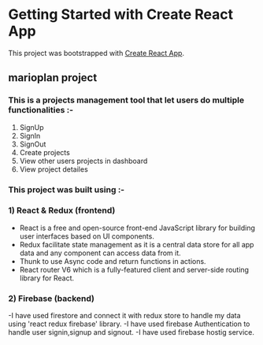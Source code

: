 # Getting Started with Create React App

This project was bootstrapped with [Create React App](https://github.com/facebook/create-react-app).

## marioplan project

### This is a projects management tool that let users do multiple functionalities :-

1) SignUp 
2) SignIn
3) SignOut
4) Create projects
5) View other users projects in dashboard
6) View project detailes


### This project was built using :-

### 1) React & Redux (frontend)

- React is a free and open-source front-end JavaScript library for building user interfaces based on UI components. 
- Redux facilitate state management as it is a central data store for all app data and any component can access data from it.
- Thunk to use Async code and return functions in actions.
- React router V6 which is a fully-featured client and server-side routing library for React.


### 2) Firebase (backend)

-I have used firestore and connect it with redux store to handle my data using 'react redux firebase' library.
-I have used firebase Authentication to handle user signin,signup and signout.
-I have used firebase hostig service.
